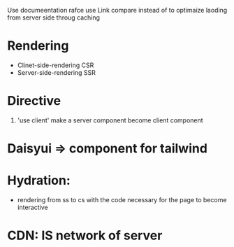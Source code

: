 Use documeentation
rafce
use Link compare instead of <a></a> to optimaize laoding from server side throug caching

# Rendering
- Clinet-side-rendering CSR
- Server-side-rendering SSR

# Directive
1. 'use client' make a server component become client component



# Daisyui => component for tailwind

# Hydration:
- rendering from ss to cs with the code necessary for the page to become interactive

# CDN: IS network of server
